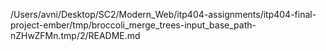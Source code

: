 /Users/avni/Desktop/SC2/Modern_Web/itp404-assignments/itp404-final-project-ember/tmp/broccoli_merge_trees-input_base_path-nZHwZFMn.tmp/2/README.md